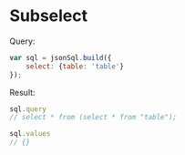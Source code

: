 # Subselect

Query:

``` js
var sql = jsonSql.build({
    select: {table: 'table'}
});
```

Result:

``` js
sql.query
// select * from (select * from "table");

sql.values
// {}
```
